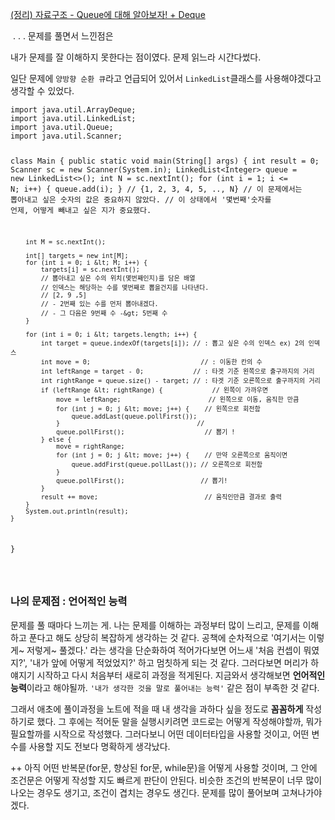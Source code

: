<p><a href="https://velog.io/@cchoijjinyoung/%EC%9E%90%EB%A3%8C%EA%B5%AC%EC%A1%B0-2-Queue%ED%81%90%EC%97%90-%EB%8C%80%ED%95%B4-%EC%95%8C%EC%95%84%EB%B3%B4%EC%9E%90">(정리) 자료구조 - Queue에 대해 알아보자! + Deque</a></p>
<p><img alt="" src="https://velog.velcdn.com/images/cchoijjinyoung/post/8b006d24-88e6-4aef-915a-41052d1f4dbb/image.png" />
. . . 
문제를 풀면서 느낀점은</p>
<p>내가 문제를 잘 이해하지 못한다는 점이였다. 문제 읽느라 시간다썼다.</p>
<p>일단 문제에 <code>양방향 순환 큐</code>라고 언급되어 있어서 <code>LinkedList</code>클래스를 사용해야겠다고 생각할 수 있었다.</p>
<pre><code class="language-java">import java.util.ArrayDeque;
import java.util.LinkedList;
import java.util.Queue;
import java.util.Scanner;

class Main {
    public static void main(String[] args) {
        int result = 0;
        Scanner sc = new Scanner(System.in);
        LinkedList&lt;Integer&gt; queue = new LinkedList&lt;&gt;();
        int N = sc.nextInt();
        for (int i = 1; i &lt;= N; i++) {
            queue.add(i);
        } // {1, 2, 3, 4, 5, .., N}
        // 이 문제에서는 뽑아내고 싶은 숫자의 값은 중요하지 않았다.
        // 이 상태에서 '몇번째'숫자를 언제, 어떻게 빼내고 싶은 지가 중요했다.

        int M = sc.nextInt();

        int[] targets = new int[M];
        for (int i = 0; i &lt; M; i++) {
            targets[i] = sc.nextInt(); 
            // 뽑아내고 싶은 수의 위치(몇번째인지)를 담은 배열
            // 인덱스는 해당하는 수를 몇번째로 뽑을건지를 나타낸다.
            // [2, 9 ,5]
            // - 2번째 있는 수를 먼저 뽑아내겠다.
            // - 그 다음은 9번째 수 -&gt; 5번째 수
        }

        for (int i = 0; i &lt; targets.length; i++) {
            int target = queue.indexOf(targets[i]); // : 뽑고 싶은 수의 인덱스 ex) 2의 인덱스
            int move = 0;                             // : 이동한 칸의 수
            int leftRange = target - 0;             // : 타겟 기준 왼쪽으로 출구까지의 거리
            int rightRange = queue.size() - target; // : 타겟 기준 오른쪽으로 출구까지의 거리
            if (leftRange &lt; rightRange) {             // 왼쪽이 가까우면
                move = leftRange;                       // 왼쪽으로 이동, 움직한 만큼
                for (int j = 0; j &lt; move; j++) {    // 왼쪽으로 회전함
                    queue.addLast(queue.pollFirst()); 
                }                                    //
                queue.pollFirst();                     // 뽑기 !
            } else {
                move = rightRange;
                for (int j = 0; j &lt; move; j++) {    // 만약 오른쪽으로 움직이면
                    queue.addFirst(queue.pollLast()); // 오른쪽으로 회전함
                }
                queue.pollFirst();                    // 뽑기!
            }
            result += move;                            // 움직인만큼 결과로 출력
        }
        System.out.println(result);
    }
}

</code></pre>
<h3 id="나의-문제점--언어적인-능력">나의 문제점 : 언어적인 능력</h3>
<p>문제를 풀 때마다 느끼는 게. 나는 문제를 이해하는 과정부터 많이 느리고, 문제를 이해하고 푼다고 해도 상당히 복잡하게 생각하는 것 같다. 공책에 순차적으로 '여기서는 이렇게~ 저렇게~ 풀겠다.' 라는 생각을 단순화하여 적어가다보면 어느새 '처음 컨셉이 뭐였지?', '내가 앞에 어떻게 적었었지?' 하고 멈칫하게 되는 것 같다. 그러다보면 머리가 하얘지기 시작하고 다시 처음부터 새로히 과정을 적게된다. 지금와서 생각해보면 <strong>언어적인 능력</strong>이라고 해야될까. <code>'내가 생각한 것을 말로 풀어내는 능력'</code> 같은 점이 부족한 것 같다.</p>
<p>그래서 애초에 풀이과정을 노트에 적을 때 내 생각을 과하다 싶을 정도로 <strong>꼼꼼하게</strong> 작성하기로 했다. 그 후에는 적어둔 말을 실행시키려면 코드로는 어떻게 작성해야할까, 뭐가 필요할까를 시작으로 작성했다. 그러다보니 어떤 데이터타입을 사용할 것이고, 어떤 변수를 사용할 지도 전보다 명확하게 생각났다.</p>
<p>++ 아직 어떤 반복문(for문, 향상된 for문, while문)을 어떻게 사용할 것이며, 그 안에 조건문은 어떻게 작성할 지도 빠르게 판단이 안된다. 비슷한 조건의 반복문이 너무 많이 나오는 경우도 생기고, 조건이 겹치는 경우도 생긴다. 문제를 많이 풀어보며 고쳐나가야겠다.</p>